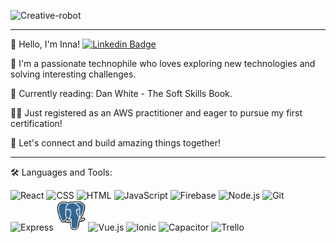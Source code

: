
![Creative-robot](https://github.com/xtej4ik/xtej4ik/assets/90528542/f5dce81c-5e33-43b8-8a11-9546bf49e24c)

---

👋 Hello, I'm Inna! [![Linkedin Badge](https://img.shields.io/badge/-heather-blue?style=flat&logo=Linkedin&logoColor=white)](https://www.linkedin.com/in/inna-chtej/)

🌱 I'm a passionate technophile who loves exploring new technologies and solving interesting challenges. 

📖 Currently reading: Dan White - The Soft Skills Book.

👨‍💻 Just registered as an AWS practitioner and eager to pursue my first certification!

🚀 Let's connect and build amazing things together!

---
🛠️ Languages and Tools:

![React](https://img.icons8.com/color/48/000000/react-native.png) ![CSS](https://img.icons8.com/color/48/000000/css3.png) ![HTML](https://img.icons8.com/color/48/000000/html-5.png) ![JavaScript](https://img.icons8.com/color/48/000000/javascript.png) ![Firebase](https://img.icons8.com/color/48/000000/firebase.png) ![Node.js](https://img.icons8.com/color/48/000000/nodejs.png) ![Git](https://img.icons8.com/color/48/000000/git.png) ![Express](https://img.icons8.com/color/48/000000/express.png) <img src="https://github.com/devicons/devicon/blob/master/icons/postgresql/postgresql-original.svg" width="48" height="48" alt="PostgreSQL"> ![Vue.js](https://img.icons8.com/color/48/000000/vue-js.png) ![Ionic](https://img.icons8.com/color/48/000000/ionic.png) ![Capacitor](https://img.icons8.com/color/48/000000/capacitor.png) ![Trello](https://img.icons8.com/color/48/000000/trello.png) 

